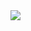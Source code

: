 <img src="https://media3.giphy.com/media/101DNxoBTatF16/giphy.gif?cid=ecf05e47wcokpxiaawf1octwm8x5rr2a5sbx3be8leq7l7ru&rid=giphy.gif&ct=g" style="max-width: 100%;" />
